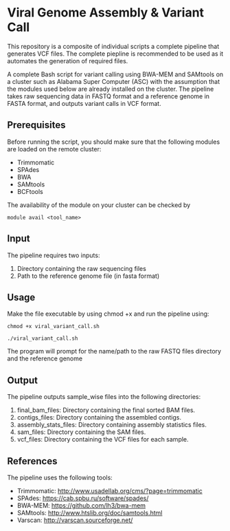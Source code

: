 # Viral Genome Assembly & Variant Call

This repository is a composite of individual scripts a complete pipeline that generates VCF files. The complete piepline is recommended to be used as it automates the generation of required files. 

A complete Bash script for variant calling using BWA-MEM and SAMtools on a cluster such as Alabama Super Computer (ASC) with the assumption that the modules used below are already installed on the cluster. The pipeline takes raw sequencing data in FASTQ format and a reference genome in FASTA format, and outputs variant calls in VCF format.

## Prerequisites
Before running the script, you should make sure that the following modules are loaded on the remote cluster:

- Trimmomatic
- SPAdes
- BWA
- SAMtools
- BCFtools

The availability of the module on your cluster can be checked by 
<p><code>module avail &lt;tool_name&gt;</code></p>

## Input

The pipeline requires two inputs:
1. Directory containing the raw sequencing files
2. Path to the reference genome file (in fasta format)

## Usage
Make the file executable by using chmod +x and run the pipeline using:
<p><code>chmod +x viral_variant_call.sh</code></p>
<p><code>./viral_variant_call.sh</code></p>

The program will prompt for the name/path to the raw FASTQ files directory and the reference genome
## Output
The pipeline outputs sample_wise files into the following directories:

1. final_bam_files: Directory containing the final sorted BAM files.
2. contigs_files: Directory containing the assembled contigs.
3. assembly_stats_files: Directory containing assembly statistics files.
4. sam_files: Directory containing the SAM files.
5. vcf_files: Directory containing the VCF files for each sample.

## References
The pipeline uses the following tools:
<ul>
    <li>Trimmomatic: <a href="http://www.usadellab.org/cms/?page=trimmomatic">http://www.usadellab.org/cms/?page=trimmomatic</a></li>
    <li>SPAdes: <a href="https://cab.spbu.ru/software/spades/">https://cab.spbu.ru/software/spades/</a></li>
    <li>BWA-MEM: <a href="https://github.com/lh3/bwa-mem">https://github.com/lh3/bwa-mem</a></li>
    <li>SAMtools: <a href="http://www.htslib.org/doc/samtools.html">http://www.htslib.org/doc/samtools.html</a></li>
    <li>Varscan: <a href="http://varscan.sourceforge.net/">http://varscan.sourceforge.net/</a></li>
</ul>
